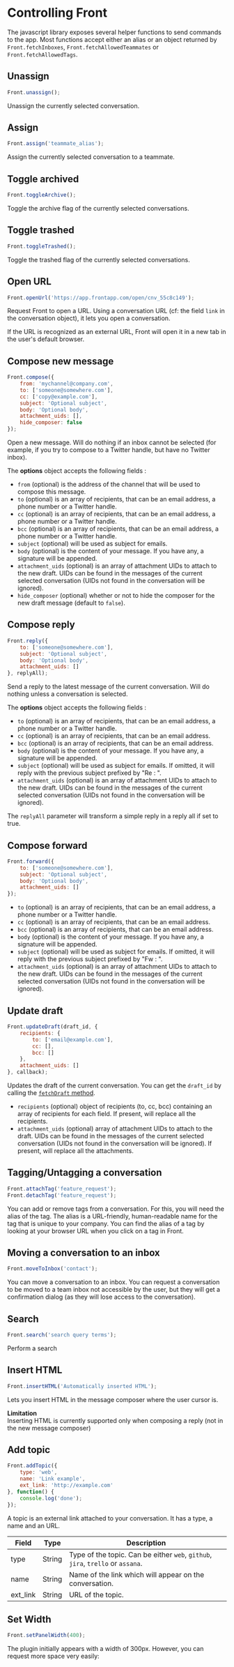 # Controlling Front
The javascript library exposes several helper functions to send commands to the app. Most functions accept either an alias or an object returned by `Front.fetchInboxes`, `Front.fetchAllowedTeammates` or `Front.fetchAllowedTags`.

## Unassign

```javascript
Front.unassign();
```

Unassign the currently selected conversation.

## Assign
```javascript
Front.assign('teammate_alias');
```

Assign the currently selected conversation to a teammate.

## Toggle archived

```javascript
Front.toggleArchive();
```

Toggle the archive flag of the currently selected conversations.

## Toggle trashed

```javascript
Front.toggleTrashed();
```

Toggle the trashed flag of the currently selected conversations.

## Open URL

```javascript
Front.openUrl('https://app.frontapp.com/open/cnv_55c8c149');
```

Request Front to open a URL. Using a conversation URL (cf: the field `link` in the conversation object), it lets you open a conversation. 

<aside class="info">If the URL is recognized as an external URL, Front will open it in a new tab in the user's default browser.</aside> 

## Compose new message

```javascript
Front.compose({
    from: 'mychannel@company.com',
    to: ['someone@somewhere.com'],
    cc: ['copy@example.com'],
    subject: 'Optional subject',
    body: 'Optional body',
    attachment_uids: [],
    hide_composer: false
});
```
Open a new message. Will do nothing if an inbox cannot be selected (for example, if you try to compose to a Twitter handle, but have no Twitter inbox).

The **options** object accepts the following fields :

* `from` (optional) is the address of the channel that will be used to compose this message.
* `to` (optional) is an array of recipients, that can be an email address, a phone number or a Twitter handle.
* `cc` (optional) is an array of recipients, that can be an email address, a phone number or a Twitter handle.
* `bcc` (optional) is an array of recipients, that can be an email address, a phone number or a Twitter handle.
* `subject` (optional) will be used as subject for emails.
* `body` (optional) is the content of your message. If you have any, a signature will be appended.
* `attachment_uids` (optional) is an array of attachment UIDs to attach to the new draft. UIDs can be found in the messages of the current selected conversation (UIDs not found in the conversation will be ignored).
* `hide_composer` (optional) whether or not to hide the composer for the new draft message (default to `false`).

## Compose reply

```javascript
Front.reply({
    to: ['someone@somewhere.com'],
    subject: 'Optional subject',
    body: 'Optional body',
    attachment_uids: []
}, replyAll);
```
Send a reply to the latest message of the current conversation. Will do nothing unless a conversation is selected.

The **options** object accepts the following fields :

* `to` (optional) is an array of recipients, that can be an email address, a phone number or a Twitter handle.
* `cc` (optional) is an array of recipients, that can be an email address.
* `bcc` (optional) is an array of recipients, that can be an email address.
* `body` (optional) is the content of your message. If you have any, a signature will be appended.
* `subject` (optional) will be used as subject for emails. If omitted, it will reply with the previous subject prefixed by "Re : ".
* `attachment_uids` (optional) is an array of attachment UIDs to attach to the new draft. UIDs can be found in the messages of the current selected conversation (UIDs not found in the conversation will be ignored).

The `replyAll` parameter will transform a simple reply in a reply all if set to true.

## Compose forward

```javascript
Front.forward({
    to: ['someone@somewhere.com'],
    subject: 'Optional subject',
    body: 'Optional body',
    attachment_uids: []
});
```

* `to` (optional) is an array of recipients, that can be an email address, a phone number or a Twitter handle.
* `cc` (optional) is an array of recipients, that can be an email address.
* `bcc` (optional) is an array of recipients, that can be an email address.
* `body` (optional) is the content of your message. If you have any, a signature will be appended.
* `subject` (optional) will be used as subject for emails. If omitted, it will reply with the previous subject prefixed by "Fw : ".
* `attachment_uids` (optional) is an array of attachment UIDs to attach to the new draft. UIDs can be found in the messages of the current selected conversation (UIDs not found in the conversation will be ignored).

## Update draft

```javascript
Front.updateDraft(draft_id, {
    recipients: {
        to: ['email@example.com'],
        cc: [],
        bcc: []
    },
    attachment_uids: []
}, callback);
```

Updates the draft of the current conversation. You can get the `draft_id` by calling the [`fetchDraft` method](#fetch-draft).

* `recipients` (optional) object of recipients (to, cc, bcc) containing an array of recipients for each field. If present, will replace all the recipients.
* `attachment_uids` (optional) array of attachment UIDs to attach to the draft. UIDs can be found in the messages of the current selected conversation (UIDs not found in the conversation will be ignored). If present, will replace all the attachments.

## Tagging/Untagging a conversation

```javascript
Front.attachTag('feature_request');
Front.detachTag('feature_request');
```

You can add or remove tags from a conversation. For this, you will need the alias of the tag. The alias is a URL-friendly, human-readable name for the tag that is unique to your company. You can find the alias of a tag by looking at your browser URL when you click on a tag in Front.


## Moving a conversation to an inbox

```javascript
Front.moveToInbox('contact');
```

You can move a conversation to an inbox. You can request a conversation to be moved to a team inbox not accessible by the user, but they will get a confirmation dialog (as they will lose access to the conversation).

## Search

```javascript
Front.search('search query terms');
```

Perform a search

## Insert HTML

```javascript
Front.insertHTML('Automatically inserted HTML');
```

Lets you insert HTML in the message composer where the user cursor is.

<aside class="warning">
<strong>Limitation</strong><br>
Inserting HTML is currently supported only when composing a reply (not in the new message composer)
</aside>

##  Add topic

```javascript
Front.addTopic({
    type: 'web',
    name: 'Link example',
    ext_link: 'http://example.com'
}, function() {
    console.log('done');
});
```

A topic is an external link attached to your conversation. It has a type, a name and an URL.

| Field     | Type      | Description                                                                     |
|-----------|-----------|---------------------------------------------------------------------------------|
| type      | String    | Type of the topic. Can be either `web`, `github`, `jira`, `trello` or `assana`. |
| name      | String    | Name of the link which will appear on the conversation.                         |
| ext_link  | String    | URL of the topic.                                                               |

## Set Width

```javascript
Front.setPanelWidth(400);
```

The plugin initially appears with a width of 300px. However, you can request more space very easily:
